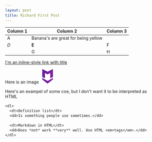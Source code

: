 ```yaml
---
layout: post
title: Richard First Post
---
```



| Column 1 | Column 2 | Column 3 |
| --- | --- | --- |
| A | Banana's are great for being yellow ||
| *D* | **E** | F |
|| G | H |


[I'm an inline-style link with title](https://www.google.com "Google's Homepage")

Here is an image
![alt text](https://github.com/adam-p/markdown-here/raw/master/src/common/images/icon48.png "Logo Title Text 1")

Here's an exampel of some coe, but I don't want it to be interpreted as HTML

```
<dl>
  <dt>Definition list</dt>
  <dd>Is something people use sometimes.</dd>

  <dt>Markdown in HTML</dt>
  <dd>Does *not* work **very** well. Use HTML <em>tags</em>.</dd>
</dl>
```
